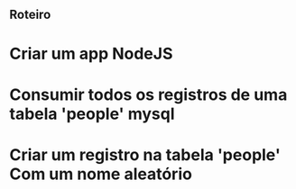 ## Roteiro
# Criar um app NodeJS
# Consumir todos os registros de uma tabela 'people' mysql
# Criar um registro na tabela 'people' Com um nome aleatório
